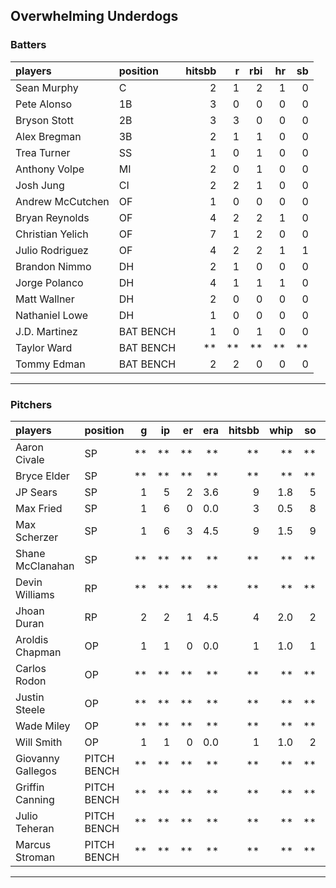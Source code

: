 ## Overwhelming Underdogs

### Batters

 
|players          |position  | hitsbb|  r| rbi| hr| sb| 
|:----------------|:---------|------:|--:|---:|--:|--:| 
|Sean Murphy      |C         |      2|  1|   2|  1|  0| 
|Pete Alonso      |1B        |      3|  0|   0|  0|  0| 
|Bryson Stott     |2B        |      3|  3|   0|  0|  0| 
|Alex Bregman     |3B        |      2|  1|   1|  0|  0| 
|Trea Turner      |SS        |      1|  0|   1|  0|  0| 
|Anthony Volpe    |MI        |      2|  0|   1|  0|  0| 
|Josh Jung        |CI        |      2|  2|   1|  0|  0| 
|Andrew McCutchen |OF        |      1|  0|   0|  0|  0| 
|Bryan Reynolds   |OF        |      4|  2|   2|  1|  0| 
|Christian Yelich |OF        |      7|  1|   2|  0|  0| 
|Julio Rodriguez  |OF        |      4|  2|   2|  1|  1| 
|Brandon Nimmo    |DH        |      2|  1|   0|  0|  0| 
|Jorge Polanco    |DH        |      4|  1|   1|  1|  0| 
|Matt Wallner     |DH        |      2|  0|   0|  0|  0| 
|Nathaniel Lowe   |DH        |      1|  0|   0|  0|  0| 
|J.D. Martinez    |BAT BENCH |      1|  0|   1|  0|  0| 
|Taylor Ward      |BAT BENCH |     **| **|  **| **| **| 
|Tommy Edman      |BAT BENCH |      2|  2|   0|  0|  0| 

* * *

### Pitchers

 
|players           |position    |  g| ip| er| era| hitsbb| whip| so|  w| sv| 
|:-----------------|:-----------|--:|--:|--:|---:|------:|----:|--:|--:|--:| 
|Aaron Civale      |SP          | **| **| **|  **|     **|   **| **| **| **| 
|Bryce Elder       |SP          | **| **| **|  **|     **|   **| **| **| **| 
|JP Sears          |SP          |  1|  5|  2| 3.6|      9|  1.8|  5|  0|  0| 
|Max Fried         |SP          |  1|  6|  0| 0.0|      3|  0.5|  8|  1|  0| 
|Max Scherzer      |SP          |  1|  6|  3| 4.5|      9|  1.5|  9|  1|  0| 
|Shane McClanahan  |SP          | **| **| **|  **|     **|   **| **| **| **| 
|Devin Williams    |RP          | **| **| **|  **|     **|   **| **| **| **| 
|Jhoan Duran       |RP          |  2|  2|  1| 4.5|      4|  2.0|  2|  0|  2| 
|Aroldis Chapman   |OP          |  1|  1|  0| 0.0|      1|  1.0|  1|  0|  0| 
|Carlos Rodon      |OP          | **| **| **|  **|     **|   **| **| **| **| 
|Justin Steele     |OP          | **| **| **|  **|     **|   **| **| **| **| 
|Wade Miley        |OP          | **| **| **|  **|     **|   **| **| **| **| 
|Will Smith        |OP          |  1|  1|  0| 0.0|      1|  1.0|  2|  0|  1| 
|Giovanny Gallegos |PITCH BENCH | **| **| **|  **|     **|   **| **| **| **| 
|Griffin Canning   |PITCH BENCH | **| **| **|  **|     **|   **| **| **| **| 
|Julio Teheran     |PITCH BENCH | **| **| **|  **|     **|   **| **| **| **| 
|Marcus Stroman    |PITCH BENCH | **| **| **|  **|     **|   **| **| **| **| 


* * *


